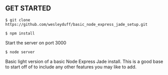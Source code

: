 ## GET STARTED

    $ git clone https://github.com/wesleyduff/basic_node_express_jade_setup.git

    $ npm install

Start the server on port 3000

    $ node server

Basic light version of a basic Node Express Jade install. 
This is a good base to start off of to include any other features you may like to add.